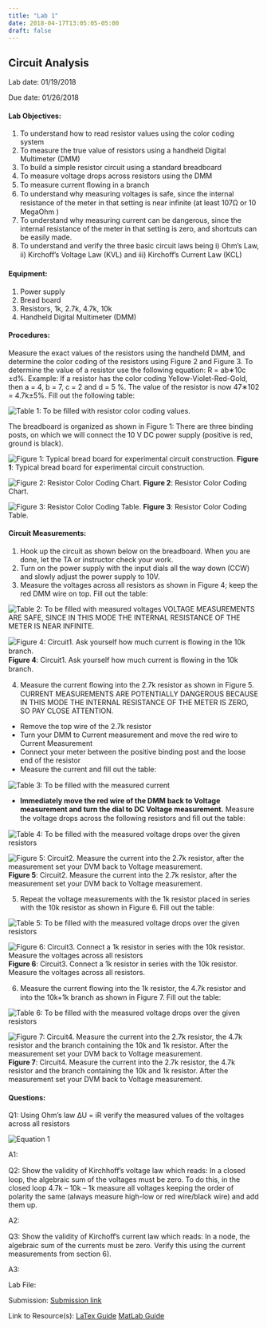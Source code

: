 ```yaml
---
title: "Lab 1"
date: 2018-04-17T13:05:05-05:00
draft: false
---
```


## Circuit Analysis

Lab date: 01/19/2018

Due date: 01/26/2018


#### Lab Objectives:  
1. To understand how to read resistor values using the color coding system
2. To measure the true value of resistors using a handheld Digital Multimeter (DMM)
3. To build a simple resistor circuit using a standard breadboard
4. To measure voltage drops across resistors using the DMM
5. To measure current ﬂowing in a branch
6. To understand why measuring voltages is safe, since the internal resistance of the meter in that setting is near inﬁnite (at least 107Ω or 10 MegaOhm )
7. To understand why measuring current can be dangerous, since the internal resistance of the meter in that setting is zero, and shortcuts can be easily made.
8. To understand and verify the three basic circuit laws being i) Ohm’s Law, ii) Kirchoﬀ’s Voltage Law (KVL) and iii) Kirchoﬀ’s Current Law (KCL)

#### Equipment:  
1. Power supply
2. Bread board
3. Resistors, 1k, 2.7k, 4.7k, 10k
4. Handheld Digital Multimeter (DMM)

#### Procedures:  
Measure the exact values of the resistors using the handheld DMM, and determine the color coding of the resistors using Figure 2 and Figure 3. To determine the value of a resistor use the following equation: R = ab∗10c ±d%. Example: If a resistor has the color coding Yellow-Violet-Red-Gold, then a = 4, b = 7, c = 2 and d = 5 %. The value of the resistor is now 47∗102 = 4.7k±5%. Fill out the following table:

![Table 1: To be filled with resistor color coding values.](http://localhost:1313/labs/lab1folder/Lab1_Table1.PNG)

The breadboard is organized as shown in Figure 1: There are three binding posts, on which we will connect the 10 V DC power supply (positive is red, ground is black).

![Figure 1: Typical bread board for experimental circuit construction.](http://localhost:1313/labs/lab1folder/Lab1_BreadBoard.png)
**Figure 1**: Typical bread board for experimental circuit construction.

![Figure 2: Resistor Color Coding Chart.](http://localhost:1313/labs/lab1folder/Lab1_ResistorColorCoding.png)
**Figure 2**: Resistor Color Coding Chart.

![Figure 3: Resistor Color Coding Table.](http://localhost:1313/labs/lab1folder/Lab1_ResistorColorCodingTable.png)
**Figure 3**: Resistor Color Coding Table.

#### Circuit Measurements:  
1) Hook up the circuit as shown below on the breadboard. When you are done, let the TA or instructor check your work.
2) Turn on the power supply with the input dials all the way down (CCW) and slowly adjust the power supply to 10V.
3) Measure the voltages across all resistors as shown in Figure 4; keep the red DMM wire on top. Fill out the table:

![Table 2: To be filled with measured voltages](http://localhost:1313/labs/lab1folder/Lab1_Table2.PNG)
VOLTAGE MEASUREMENTS ARE SAFE, SINCE IN THIS MODE THE INTERNAL RESISTANCE OF THE METER IS NEAR INFINITE.

![Figure 4: Circuit1. Ask yourself how much current is ﬂowing in the 10k branch.](http://localhost:1313/labs/lab1folder/Lab1_Circuit1.png)
**Figure 4**: Circuit1. Ask yourself how much current is ﬂowing in the 10k branch.

4) Measure the current ﬂowing into the 2.7k resistor as shown in Figure 5. CURRENT MEASUREMENTS ARE POTENTIALLY DANGEROUS BECAUSE IN THIS MODE THE INTERNAL RESISTANCE OF THE METER IS ZERO, SO PAY CLOSE ATTENTION.
* Remove the top wire of the 2.7k resistor
* Turn your DMM to Current measurement and move the red wire to Current Measurement
* Connect your meter between the positive binding post and the loose end of the resistor
* Measure the current and ﬁll out the table:

![Table 3: To be filled with the measured current](http://localhost:1313/labs/lab1folder/Lab1_Table3.PNG)

* **Immediately move the red wire of the DMM back to Voltage measurement and turn the dial to DC Voltage measurement.** Measure the voltage drops across the following resistors and ﬁll out the table:

![Table 4: To be filled with the measured voltage drops over the given resistors](http://localhost:1313/labs/lab1folder/Lab1_Table2.PNG)

![Figure 5: Circuit2. Measure the current into the 2.7k resistor, after the measurement set your DVM back to Voltage measurement.](http://localhost:1313/labs/lab1folder/Lab1_Circuit2.png)
**Figure 5**: Circuit2. Measure the current into the 2.7k resistor, after the measurement set your DVM back to Voltage measurement.

5) Repeat the voltage measurements with the 1k resistor placed in series with the 10k resistor as shown in Figure 6. Fill out the table:

![Table 5: To be filled with the measured voltage drops over the given resistors](http://localhost:1313/labs/lab1folder/Lab1_Table4.PNG)

![Figure 6: Circuit3. Connect a 1k resistor in series with the 10k resistor. Measure the voltages across all resistors](http://localhost:1313/labs/lab1folder/Lab1_Circuit3.png)
**Figure 6**: Circuit3. Connect a 1k resistor in series with the 10k resistor. Measure the voltages across all resistors.

6) Measure the current ﬂowing into the 1k resistor, the 4.7k resistor and into the 10k+1k branch as shown in Figure 7. Fill out the table:

![Table 6: To be filled with the measured voltage drops over the given resistors](http://localhost:1313/labs/lab1folder/Lab1_Table5.PNG)

![Figure 7: Circuit4. Measure the current into the 2.7k resistor, the 4.7k resistor and the branch containing the 10k and 1k resistor. After the measurement set your DVM back to Voltage measurement.](http://localhost:1313/labs/lab1folder/Lab1_Circuit4.png)
**Figure 7**: Circuit4. Measure the current into the 2.7k resistor, the 4.7k resistor and the branch containing the 10k and 1k resistor. After the measurement set your DVM back to Voltage measurement.

#### Questions:  
Q1: Using Ohm’s law ∆U = iR verify the measured values of the voltages across all resistors

![Equation 1]()

A1:    

Q2: Show the validity of Kirchhoﬀ’s voltage law which reads: In a closed loop, the algebraic sum of the voltages must be zero. To do this, in the closed loop 4.7k – 10k – 1k measure all voltages keeping the order of polarity the same (always measure high-low or red wire/black wire) and add them up.

A2:    

Q3: Show the validity of Kirchoﬀ’s current law which reads: In a node, the algebraic sum of the currents must be zero. Verify this using the current measurements from section 6).

A3:    


Lab File:

Submission: [Submission link]()

Link to Resource(s): [LaTex Guide]
                     [MatLab Guide]

[LaTex Guide]: http://localhost:1313/resources/latex_guide/
[MatLab Guide]: http://localhost:1313/resources/matlab_guide/
